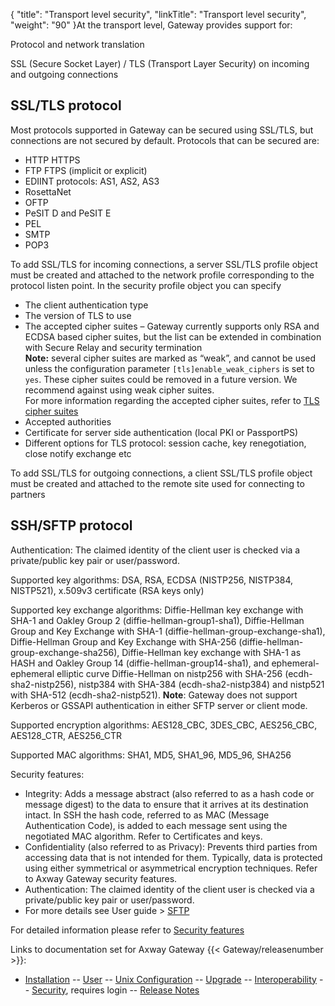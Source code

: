 {
    "title": "Transport level security",
    "linkTitle": "Transport level security",
    "weight": "90"
}At the transport level, Gateway provides support for:

Protocol and network translation

SSL (Secure Socket Layer) / TLS (Transport Layer Security) on incoming and outgoing connections

## SSL/TLS protocol

Most protocols supported in Gateway can be secured using SSL/TLS, but connections are not secured by default. Protocols that can be secured are:

-   HTTP HTTPS
-   FTP FTPS (implicit or explicit)
-   EDIINT protocols: AS1, AS2, AS3
-   RosettaNet
-   OFTP
-   PeSIT D and PeSIT E
-   PEL
-   SMTP
-   POP3

To add SSL/TLS for incoming connections, a server SSL/TLS profile object must be created and attached to the network profile corresponding to the protocol listen point. In the security profile object you can specify

-   The client authentication type
-   The version of TLS to use
-   The accepted cipher suites – Gateway currently supports only RSA and ECDSA based cipher suites, but the list can be extended in combination with Secure Relay and security termination  
    **Note:** several cipher suites are marked as “weak”, and cannot be used unless the configuration parameter `[tls]enable_weak_ciphers` is set to `yes`. These cipher suites could be removed in a future version. We recommend against using weak cipher suites.  
    For more information regarding the accepted cipher suites, refer to [TLS cipher suites](../../managing_security_start_here/security_start_here/ssl_and_tls_protocols_about/tls_cipher_suites)
-   Accepted authorities
-   Certificate for server side authentication (local PKI or PassportPS)
-   Different options for TLS protocol: session cache, key renegotiation, close notify exchange etc

To add SSL/TLS for outgoing connections, a client SSL/TLS profile object must be created and attached to the remote site used for connecting to partners

## SSH/SFTP protocol

Authentication: The claimed identity of the client user is checked via a private/public key pair or user/password.

Supported key algorithms: DSA, RSA, ECDSA (NISTP256, NISTP384, NISTP521), x.509v3 certificate (RSA keys only)

Supported key exchange algorithms: Diffie-Hellman key exchange with SHA-1 and Oakley Group 2 (diffie-hellman-group1-sha1), Diffie-Hellman Group and Key Exchange with SHA-1 (diffie-hellman-group-exchange-sha1), Diffie-Hellman Group and Key Exchange with SHA-256 (diffie-hellman-group-exchange-sha256), Diffie-Hellman key exchange with SHA-1 as HASH and Oakley Group 14 (diffie-hellman-group14-sha1), and ephemeral-ephemeral elliptic curve Diffie-Hellman on nistp256 with SHA-256 (ecdh-sha2-nistp256), nistp384 with SHA-384 (ecdh-sha2-nistp384) and nistp521 with SHA-512 (ecdh-sha2-nistp521). **Note**: Gateway does not support Kerberos or GSSAPI authentication in either SFTP server or client mode.

Supported encryption algorithms: AES128\_CBC, 3DES\_CBC, AES256\_CBC, AES128\_CTR, AES256\_CTR

Supported MAC algorithms: SHA1, MD5, SHA1\_96, MD5\_96, SHA256

Security features:

-   Integrity: Adds a message abstract (also referred to as a hash code or message digest) to the data to ensure that it arrives at its destination intact. In SSH the hash code, referred to as MAC (Message Authentication Code), is added to each message sent using the negotiated MAC algorithm. Refer to Certificates and keys.
-   Confidentiality (also referred to as Privacy): Prevents third parties from accessing data that is not intended for them. Typically, data is protected using either symmetrical or asymmetrical encryption techniques. Refer to Axway Gateway security features.
-   Authentication: The claimed identity of the client user is checked via a private/public key pair or user/password.
-   For more details see User guide > [SFTP](/bundle/Gateway_6173_UsersGuide_allOS_en_HTML5/page/Content/protocols/sftp/sftp_about.htm)

For detailed information please refer to <a href="../" class="MCXref xref">Security features</a>

Links to documentation set for Axway Gateway {{< Gateway/releasenumber  >}}:

-   [Installation](/bundle/Gateway_6173_InstallationGuide_allOS_en_HTML5/page/Content/start_page.htm) -- [User](/bundle/Gateway_6173_UsersGuide_allOS_en_HTML5/page/Content/start_page.htm) -- [Unix Configuration](/bundle/Gateway_6173_ConfigurationGuide_UNIX_en_HTML5/page/Content/start_page.htm) -- [Upgrade](/bundle/Gateway_6173_UpgradeGuide_allOS_en_HTML5/page/Content/start_page.htm) -- [Interoperability](/bundle/Gateway_6173_InteroperabilityGuide_allOS_en_HTML5/page/Content/start_page.htm) -- [Security](/bundle/Gateway_6173_SecurityGuide_allOS_en_HTML5/page/Content/start_page.htm), requires login -- [Release Notes](/bundle/Gateway_6173_ReleaseNotes_allOS_en_HTML5/page/Content/Gateway_ReleaseNotes_allOS_en.htm)
